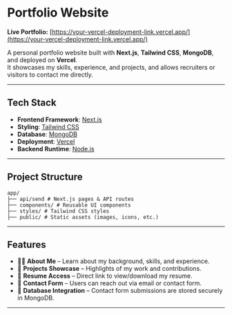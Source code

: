 #  Portfolio Website

 **Live Portfolio:** [https://your-vercel-deployment-link.vercel.app/](https://your-vercel-deployment-link.vercel.app/)  

A personal portfolio website built with **Next.js**, **Tailwind CSS**, **MongoDB**, and deployed on **Vercel**.  
It showcases my skills, experience, and projects, and allows recruiters or visitors to contact me directly.

---

## Tech Stack

- **Frontend Framework**: [Next.js](https://nextjs.org/)  
- **Styling**: [Tailwind CSS](https://tailwindcss.com/)  
- **Database**: [MongoDB](https://www.mongodb.com/)  
- **Deployment**: [Vercel](https://vercel.com/)  
- **Backend Runtime**: [Node.js](https://nodejs.org/)  

---

##  Project Structure
```
app/
├── api/send # Next.js pages & API routes
├── components/ # Reusable UI components
├── styles/ # Tailwind CSS styles
├── public/ # Static assets (images, icons, etc.)
```

---

##  Features

- 👨‍💻 **About Me** – Learn about my background, skills, and experience.  
- 📂 **Projects Showcase** – Highlights of my work and contributions.  
- 📄 **Resume Access** – Direct link to view/download my resume.  
- 📧 **Contact Form** – Users can reach out via email or contact form.  
- 💾 **Database Integration** – Contact form submissions are stored securely in MongoDB.  

---
